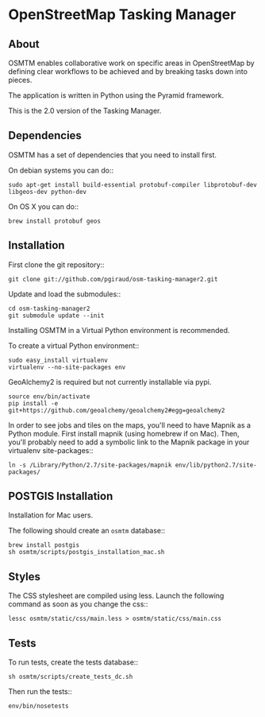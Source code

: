 OpenStreetMap Tasking Manager
=============================

About
-----

OSMTM enables collaborative work on specific areas in OpenStreetMap by defining
clear workflows to be achieved and by breaking tasks down into pieces.

The application is written in Python using the Pyramid framework.

This is the 2.0 version of the Tasking Manager.

Dependencies
------------

OSMTM has a set of dependencies that you need to install first.

On debian systems you can do::

    sudo apt-get install build-essential protobuf-compiler libprotobuf-dev libgeos-dev python-dev

On OS X you can do::

    brew install protobuf geos


Installation
------------

First clone the git repository::

    git clone git://github.com/pgiraud/osm-tasking-manager2.git

Update and load the submodules::

    cd osm-tasking-manager2
    git submodule update --init

Installing OSMTM in a Virtual Python environment is recommended.

To create a virtual Python environment::

    sudo easy_install virtualenv
    virtualenv --no-site-packages env

GeoAlchemy2 is required but not currently installable via pypi. 

    source env/bin/activate
    pip install -e git+https://github.com/geoalchemy/geoalchemy2#egg=geoalchemy2

In order to see jobs and tiles on the maps, you'll need to have Mapnik as
a Python module.
First install mapnik (using homebrew if on Mac).
Then, you'll probably need to add a symbolic link to the Mapnik package in your
virtualenv site-packages::

    ln -s /Library/Python/2.7/site-packages/mapnik env/lib/python2.7/site-packages/

POSTGIS Installation
--------------------

Installation for Mac users.

The following should create an `osmtm` database::

    brew install postgis
    sh osmtm/scripts/postgis_installation_mac.sh

Styles
------

The CSS stylesheet are compiled using less. Launch the following command as
soon as you change the css::

    lessc osmtm/static/css/main.less > osmtm/static/css/main.css

Tests
-----

To run tests, create the tests database::

    sh osmtm/scripts/create_tests_dc.sh

Then run the tests::

    env/bin/nosetests
